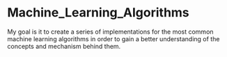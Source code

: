 # Machine_Learning_Algorithms
My goal is it to create a series of implementations for the most common machine learning algorithms in order to gain a better understanding of the concepts and mechanism behind them. 
